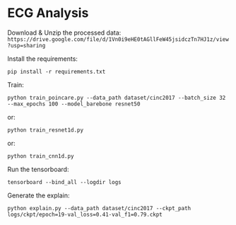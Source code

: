 # ECG Analysis

Download & Unzip the processed data: `https://drive.google.com/file/d/1Vn0i9eHE0tAGllFeW45jsidczTn7HJ1z/view?usp=sharing`

Install the requirements: 

`pip install -r requirements.txt`

Train: 

`python train_poincare.py --data_path dataset/cinc2017 --batch_size 32 --max_epochs 100 --model_barebone resnet50`

or:

`python train_resnet1d.py`

or:

`python train_cnn1d.py`

Run the tensorboard:

`tensorboard --bind_all --logdir logs`

Generate the explain:

`python explain.py --data_path dataset/cinc2017 --ckpt_path logs/ckpt/epoch=19-val_loss=0.41-val_f1=0.79.ckpt`
